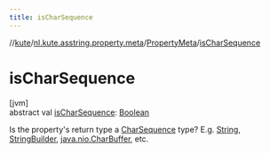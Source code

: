 ```yaml
---
title: isCharSequence
---
```

//[kute](../../../index.html)/[nl.kute.asstring.property.meta](../index.html)/[PropertyMeta](index.html)/[isCharSequence](is-char-sequence.html)



# isCharSequence



[jvm]\
abstract val [isCharSequence](is-char-sequence.html): [Boolean](https://kotlinlang.org/api/latest/jvm/stdlib/kotlin/-boolean/index.html)



Is the property's return type a [CharSequence](https://kotlinlang.org/api/latest/jvm/stdlib/kotlin/-char-sequence/index.html) type? E.g. [String](https://kotlinlang.org/api/latest/jvm/stdlib/kotlin/-string/index.html), [StringBuilder](https://kotlinlang.org/api/latest/jvm/stdlib/kotlin.text/-string-builder/index.html), [java.nio.CharBuffer](https://docs.oracle.com/javase/8/docs/api/java/nio/CharBuffer.html), etc.




